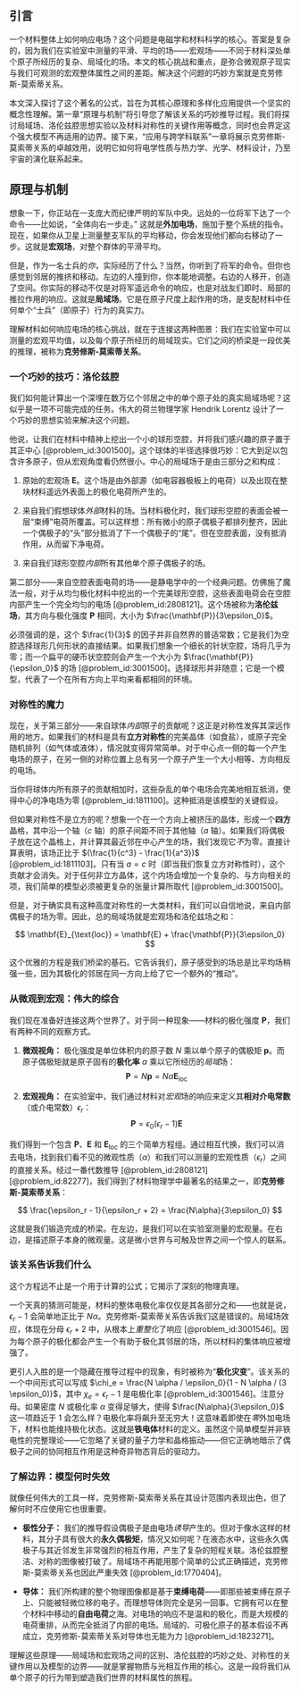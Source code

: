 ## 引言
一个材料整体上如何响应电场？这个问题是电磁学和材料科学的核心。答案是复杂的，因为我们在实验室中测量的平滑、平均的场——宏观场——不同于材料深处单个原子所经历的复杂、局域化的场。本文的核心挑战和重点，是弥合微观原子现实与我们可观测的宏观整体属性之间的差距。解决这个问题的巧妙方案就是克劳修斯-莫索蒂关系。

本文深入探讨了这个著名的公式，旨在为其核心原理和多样化应用提供一个坚实的概念性理解。第一章“原理与机制”将引导您了解该关系的巧妙推导过程。我们将探讨局域场、洛伦兹腔思想实验以及材料对称性的关键作用等概念，同时也会界定这个强大模型不再适用的边界。接下来，“应用与跨学科联系”一章将展示克劳修斯-莫索蒂关系的卓越效用，说明它如何将电学性质与热力学、光学、材料设计，乃至宇宙的演化联系起来。

## 原理与机制

想象一下，你正站在一支庞大而纪律严明的军队中央。远处的一位将军下达了一个命令——比如说，“全体向右一步走。” 这就是**外加电场**，施加于整个系统的指令。现在，如果你从卫星上测量整支军队的平均移动，你会发现他们都向右移动了一步。这就是**宏观场**，对整个群体的平滑平均。

但是，作为一名士兵的*你*，实际经历了什么？当然，你听到了将军的命令。但你也感觉到邻居的推挤和移动。左边的人撞到你，你本能地调整。右边的人移开，创造了空间。你实际的移动不仅是对将军遥远命令的响应，也是对战友们即时、局部的推拉作用的响应。这就是**局域场**。它是在原子尺度上起作用的场，是支配材料中任何单个“士兵”（即原子）行为的真实力。

理解材料如何响应电场的核心挑战，就在于连接这两种图景：我们在实验室中可以测量的宏观平均值，以及每个原子所经历的局域现实。它们之间的桥梁是一段优美的推理，被称为**克劳修斯-莫索蒂关系**。

### 一个巧妙的技巧：洛伦兹腔

我们如何能计算出一个深埋在数万亿个邻居之中的单个原子处的真实局域场呢？这似乎是一项不可能完成的任务。伟大的荷兰物理学家 Hendrik Lorentz 设计了一个巧妙的思想实验来解决这个问题。

他说，让我们在材料中精神上挖出一个小的球形空腔，并将我们感兴趣的原子置于其正中心 [@problem_id:3001500]。这个球体的半径选择很巧妙：它大到足以包含许多原子，但从宏观角度看仍然很小。中心的局域场于是由三部分之和构成：

1.  原始的宏观场 $\mathbf{E}$。这个场是由外部源（如电容器极板上的电荷）以及出现在整块材料遥远外表面上的极化电荷所产生的。

2.  来自我们假想球体*外部*材料的场。当材料极化时，我们球形空腔的表面会被一层“束缚”电荷所覆盖。可以这样想：所有微小的原子偶极子都排列整齐，因此一个偶极子的“头”部分抵消了下一个偶极子的“尾”。但在空腔表面，没有抵消作用，从而留下净电荷。

3.  来自我们球形空腔*内部*所有其他单个原子偶极子的场。

第二部分——来自空腔表面电荷的场——是静电学中的一个经典问题。仿佛施了魔法一般，对于从均匀极化材料中挖出的一个完美球形空腔，这些表面电荷会在空腔内部产生一个完全均匀的电场 [@problem_id:2808121]。这个场被称为**洛伦兹场**，其方向与极化强度 $\mathbf{P}$ 相同，大小为 $\frac{\mathbf{P}}{3\epsilon_0}$。

必须强调的是，这个 $\frac{1}{3}$ 的因子并非自然界的普适常数；它是我们为空腔选择球形几何形状的直接结果。如果我们想象一个细长的针状空腔，场将几乎为零；而一个扁平的硬币状空腔则会产生一个大小为 $\frac{\mathbf{P}}{\epsilon_0}$ 的场 [@problem_id:3001500]。选择球形并非随意；它是一个模型，代表了一个在所有方向上平均来看都相同的环境。

### 对称性的魔力

现在，关于第三部分——来自球体*内部*原子的贡献呢？这正是对称性发挥其深远作用的地方。如果我们的材料是具有**立方对称性**的完美晶体（如食盐），或原子完全随机排列（如气体或液体），情况就变得异常简单。对于中心点一侧的每一个产生电场的原子，在另一侧的对称位置上总有另一个原子产生一个大小相等、方向相反的电场。

当你将球体内所有原子的贡献相加时，这些杂乱的单个电场会完美地相互抵消，使得中心的净电场为零 [@problem_id:1811100]。这种抵消是该模型的关键假设。

但如果对称性不是立方的呢？想象一个在一个方向上被挤压的晶体，形成一个**四方**晶格，其中沿一个轴（$c$ 轴）的原子间距不同于其他轴（$a$ 轴）。如果我们将偶极子放在这个晶格上，并计算其最近邻在中心产生的场，我们发现它*不*为零。直接计算表明，该场正比于 $(\frac{1}{c^3} - \frac{1}{a^3})$ [@problem_id:1811103]。只有当 $a = c$ 时（即当我们恢复立方对称性时），这个贡献才会消失。对于任何非立方晶体，这个内场会增加一个复杂的、与方向相关的项，我们简单的模型必须被更复杂的张量计算所取代 [@problem_id:3001500]。

但是，对于确实具有这种高度对称性的一大类材料，我们可以自信地说，来自内部偶极子的场为零。因此，总的局域场就是宏观场和洛伦兹场之和：

$$ \mathbf{E}_{\text{loc}} = \mathbf{E} + \frac{\mathbf{P}}{3\epsilon_0} $$

这个优雅的方程是我们桥梁的基石。它告诉我们，原子感受到的场总是比平均场稍强一些，因为其极化的邻居在同一方向上给了它一个额外的“推动”。

### 从微观到宏观：伟大的综合

我们现在准备好连接这两个世界了。对于同一种现象——材料的极化强度 $\mathbf{P}$，我们有两种不同的观察方式。

1.  **微观视角：** 极化强度是单位体积内的原子数 $N$ 乘以单个原子的偶极矩 $\mathbf{p}$。而原子偶极矩就是原子固有的**极化率** $\alpha$ 乘以它所经历的*局域*场：
    $$ \mathbf{P} = N\mathbf{p} = N \alpha \mathbf{E}_{\text{loc}} $$

2.  **宏观视角：** 在实验室中，我们通过材料对*宏观*场的响应来定义其**相对介电常数**（或介电常数）$\epsilon_r$：
    $$ \mathbf{P} = \epsilon_0 (\epsilon_r - 1) \mathbf{E} $$

我们得到一个包含 $\mathbf{P}$、$\mathbf{E}$ 和 $\mathbf{E}_{\text{loc}}$ 的三个简单方程组。通过相互代换，我们可以消去电场，找到我们看不见的微观性质（$\alpha$）和我们可以测量的宏观性质（$\epsilon_r$）之间的直接关系。经过一番代数推导 [@problem_id:2808121] [@problem_id:82277]，我们得到了材料物理学中最著名的结果之一，即**克劳修斯-莫索蒂关系**：

$$ \frac{\epsilon_r - 1}{\epsilon_r + 2} = \frac{N\alpha}{3\epsilon_0} $$

这就是我们锻造完成的桥梁。在左边，是我们可以在实验室测量的宏观量。在右边，是描述原子本身的微观量。这是微小世界与可触及世界之间一个惊人的联系。

### 该关系告诉我们什么

这个方程远不止是一个用于计算的公式；它揭示了深刻的物理真理。

一个天真的猜测可能是，材料的整体电极化率仅仅是其各部分之和——也就是说，$\epsilon_r - 1$ 会简单地正比于 $N\alpha$。克劳修斯-莫索蒂关系告诉我们这是错误的。局域场效应，体现在分母 $\epsilon_r + 2$ 中，从根本上*重整化*了响应 [@problem_id:3001546]。因为每个原子的极化都会产生一个有助于极化其邻居的场，所以材料的集体响应被增强了。

更引人入胜的是一个隐藏在推导过程中的现象，有时被称为“**极化灾变**”。该关系的一个中间形式可以写成 $\chi_e = \frac{N \alpha / \epsilon_0}{1 - N \alpha / (3 \epsilon_0)}$，其中 $\chi_e = \epsilon_r - 1$ 是电极化率 [@problem_id:3001546]。注意分母。如果密度 $N$ 或极化率 $\alpha$ 变得足够大，使得 $\frac{N\alpha}{3\epsilon_0}$ 这一项趋近于 1 会怎么样？电极化率将飙升至无穷大！这意味着即使在*零*外加电场下，材料也能维持极化状态。这就是**铁电体**材料的定义。虽然这个简单模型并非铁电性的完整理论——它忽略了关键的量子力学和晶格振动——但它正确地暗示了偶极子之间的协同相互作用是这种奇异物态背后的驱动力。

### 了解边界：模型何时失效

就像任何伟大的工具一样，克劳修斯-莫索蒂关系在其设计范围内表现出色，但了解何时不应使用它也很重要。

-   **极性分子：** 我们的推导假设偶极子是由电场*诱导*产生的。但对于像水这样的材料，其分子具有很大的**永久偶极矩**，情况又如何呢？在液态水中，这些永久偶极子与其近邻发生非常强烈的相互作用，产生了复杂的短程关联。洛伦兹腔整洁、对称的图像被打破了。局域场不再能用那个简单的公式正确描述，克劳修斯-莫索蒂关系也因此严重失效 [@problem_id:1770404]。

-   **导体：** 我们所构建的整个物理图像都是基于**束缚电荷**——即那些被束缚在原子上、只能被轻微位移的电子。而理想导体则完全是另一回事。它拥有可以在整个材料中移动的**自由电荷**之海。对电场的响应不是温和的极化，而是大规模的电荷重排，从而完全抵消了内部的电场。局域的、可极化原子的基本假设不再成立，克劳修斯-莫索蒂关系对导体也无能为力 [@problem_id:1823271]。

理解这些原理——局域场和宏观场之间的区别、洛伦兹腔的巧妙之处、对称性的关键作用以及模型的边界——就是掌握物质与光相互作用的核心。这是一段将我们从单个原子的行为带到塑造我们世界的材料属性的旅程。

